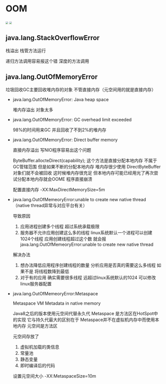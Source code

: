 # OOM

<img src="http://img.tomato530.com/Error.png" style="zoom:50%;" />

<img src="http://img.tomato530.com/ErrorAndException.png" style="zoom:50%;" />

## java.lang.StackOverflowError

栈溢出 栈管方法运行

递归方法调用容易报这个错 深度的方法调用

## java.lang.OutOfMemoryError

垃圾回收GC主要回收堆内存的对象 不管直接内存（元空间用的就是直接内存）

+ java.lang.OutOfMemoryError: Java heap space 

  堆内存溢出 对象太多

+ java.lang.OutOfMemoryError: GC overhead limit exceeded 

  98%的时间用来GC 并且回收了不到2%的堆内存

+ java.lang.OutOfMemoryError: Direct buffer memory

  直接内存溢出 写NIO程序容易出这个问题 

  ByteBuffer.allocteDirect(capability); 这个方法是直接分配本地内存 不属于GC管辖范围 但是如果不断的分配本地内存 堆内存很少使用 DirectByteBuffer对象们就不会被回收 这时候堆内存很充足 但本地内存可能已经用光了再次尝试分配本地内存就会OOME 程序直接崩溃 

  配置直接内存 -XX:MaxDirectMemorySize=5m

+ java.lang.OutOfMemeoryError:unable to create new native thread （native thread异常与对应平台有关）

  导致原因

  1. 应用进程创建多个线程 超过系统承载极限
  2. 服务器不允许应用创建这么多的线程 linux系统默认一个进程可以创建1024个线程 应用创建线程超过这个数 就会报 java.lang.OutOfMemeoryError:unable to create new native thread

  解决办法

  1. 想办法降低应用程序创建线程的数量 分析应用是否真的需要这么多线程 如果不是 将线程数降到最低
  2. 对于有的应用 确实需要很多线程 远超过linux系统默认的1024 可以修改linux服务器配置

+ java.lang.OutOfMemeoryError:Metaspace

  Metaspace VM Metadata in native memory

  Java8之后的版本使用元空间代替永久代 Metaspace 是方法区在HotSpot中的实现 它与持久代最大的区别在于 Metaspace并不在虚拟机内存中而使用本地内存 元空间是方法区

  元空间存放了

  1. 虚拟机加载的类信息
  2. 常量池
  3. 静态变量
  4. 即时编译后的代码

  设置元空间大小 -XX:MetaspaceSize=10m

  